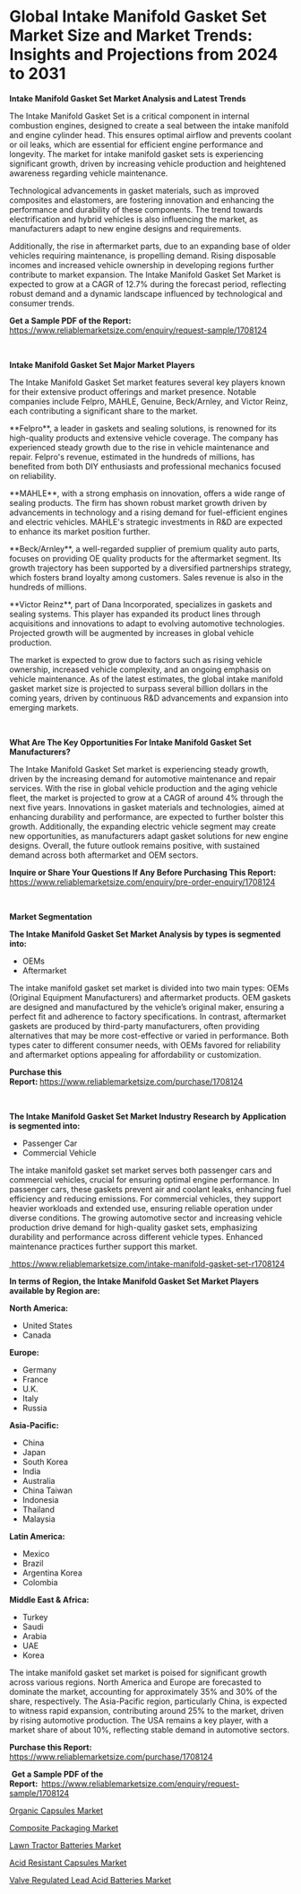 <p><h1>Global Intake Manifold Gasket Set Market Size and Market Trends: Insights and Projections from 2024 to 2031</h1></p><p><strong>Intake Manifold Gasket Set Market Analysis and Latest Trends</strong></p>
<p><p>The Intake Manifold Gasket Set is a critical component in internal combustion engines, designed to create a seal between the intake manifold and engine cylinder head. This ensures optimal airflow and prevents coolant or oil leaks, which are essential for efficient engine performance and longevity. The market for intake manifold gasket sets is experiencing significant growth, driven by increasing vehicle production and heightened awareness regarding vehicle maintenance. </p><p>Technological advancements in gasket materials, such as improved composites and elastomers, are fostering innovation and enhancing the performance and durability of these components. The trend towards electrification and hybrid vehicles is also influencing the market, as manufacturers adapt to new engine designs and requirements. </p><p>Additionally, the rise in aftermarket parts, due to an expanding base of older vehicles requiring maintenance, is propelling demand. Rising disposable incomes and increased vehicle ownership in developing regions further contribute to market expansion. The Intake Manifold Gasket Set Market is expected to grow at a CAGR of 12.7% during the forecast period, reflecting robust demand and a dynamic landscape influenced by technological and consumer trends.</p></p>
<p><strong>Get a Sample PDF of the Report:&nbsp;</strong> <a href="https://www.reliablemarketsize.com/enquiry/request-sample/1708124?utm_campaign=1398&utm_medium=2&utm_source=Github&utm_content=ia&utm_term=07102024&utm_id=intake-manifold-gasket-set">https://www.reliablemarketsize.com/enquiry/request-sample/1708124</a></p>
<p>&nbsp;</p>
<p><strong>Intake Manifold Gasket Set Major Market Players</strong></p>
<p><p>The Intake Manifold Gasket Set market features several key players known for their extensive product offerings and market presence. Notable companies include Felpro, MAHLE, Genuine, Beck/Arnley, and Victor Reinz, each contributing a significant share to the market.</p><p>**Felpro**, a leader in gaskets and sealing solutions, is renowned for its high-quality products and extensive vehicle coverage. The company has experienced steady growth due to the rise in vehicle maintenance and repair. Felpro's revenue, estimated in the hundreds of millions, has benefited from both DIY enthusiasts and professional mechanics focused on reliability.</p><p>**MAHLE**, with a strong emphasis on innovation, offers a wide range of sealing products. The firm has shown robust market growth driven by advancements in technology and a rising demand for fuel-efficient engines and electric vehicles. MAHLE's strategic investments in R&D are expected to enhance its market position further.</p><p>**Beck/Arnley**, a well-regarded supplier of premium quality auto parts, focuses on providing OE quality products for the aftermarket segment. Its growth trajectory has been supported by a diversified partnerships strategy, which fosters brand loyalty among customers. Sales revenue is also in the hundreds of millions.</p><p>**Victor Reinz**, part of Dana Incorporated, specializes in gaskets and sealing systems. This player has expanded its product lines through acquisitions and innovations to adapt to evolving automotive technologies. Projected growth will be augmented by increases in global vehicle production.</p><p>The market is expected to grow due to factors such as rising vehicle ownership, increased vehicle complexity, and an ongoing emphasis on vehicle maintenance. As of the latest estimates, the global intake manifold gasket market size is projected to surpass several billion dollars in the coming years, driven by continuous R&D advancements and expansion into emerging markets.</p></p>
<p>&nbsp;</p>
<p><strong>What Are The Key Opportunities For Intake Manifold Gasket Set Manufacturers?</strong></p>
<p><p>The Intake Manifold Gasket Set market is experiencing steady growth, driven by the increasing demand for automotive maintenance and repair services. With the rise in global vehicle production and the aging vehicle fleet, the market is projected to grow at a CAGR of around 4% through the next five years. Innovations in gasket materials and technologies, aimed at enhancing durability and performance, are expected to further bolster this growth. Additionally, the expanding electric vehicle segment may create new opportunities, as manufacturers adapt gasket solutions for new engine designs. Overall, the future outlook remains positive, with sustained demand across both aftermarket and OEM sectors.</p></p>
<p><strong>Inquire or Share Your Questions If Any Before Purchasing This Report:</strong> <a href="https://www.reliablemarketsize.com/enquiry/pre-order-enquiry/1708124?utm_campaign=1398&utm_medium=2&utm_source=Github&utm_content=ia&utm_term=07102024&utm_id=intake-manifold-gasket-set">https://www.reliablemarketsize.com/enquiry/pre-order-enquiry/1708124</a></p>
<p>&nbsp;</p>
<p><strong>Market Segmentation</strong></p>
<p><strong>The Intake Manifold Gasket Set Market Analysis by types is segmented into:</strong></p>
<p><ul><li>OEMs</li><li>Aftermarket</li></ul></p>
<p><p>The intake manifold gasket set market is divided into two main types: OEMs (Original Equipment Manufacturers) and aftermarket products. OEM gaskets are designed and manufactured by the vehicle’s original maker, ensuring a perfect fit and adherence to factory specifications. In contrast, aftermarket gaskets are produced by third-party manufacturers, often providing alternatives that may be more cost-effective or varied in performance. Both types cater to different consumer needs, with OEMs favored for reliability and aftermarket options appealing for affordability or customization.</p></p>
<p><strong>Purchase this Report:&nbsp;</strong><a href="https://www.reliablemarketsize.com/purchase/1708124?utm_campaign=1398&utm_medium=2&utm_source=Github&utm_content=ia&utm_term=07102024&utm_id=intake-manifold-gasket-set">https://www.reliablemarketsize.com/purchase/1708124</a></p>
<p>&nbsp;</p>
<p><strong>The Intake Manifold Gasket Set Market Industry Research by Application is segmented into:</strong></p>
<p><ul><li>Passenger Car</li><li>Commercial Vehicle</li></ul></p>
<p><p>The intake manifold gasket set market serves both passenger cars and commercial vehicles, crucial for ensuring optimal engine performance. In passenger cars, these gaskets prevent air and coolant leaks, enhancing fuel efficiency and reducing emissions. For commercial vehicles, they support heavier workloads and extended use, ensuring reliable operation under diverse conditions. The growing automotive sector and increasing vehicle production drive demand for high-quality gasket sets, emphasizing durability and performance across different vehicle types. Enhanced maintenance practices further support this market.</p></p>
<p><a href="https://www.reliablemarketsize.com/intake-manifold-gasket-set-r1708124?utm_campaign=1398&utm_medium=2&utm_source=Github&utm_content=ia&utm_term=07102024&utm_id=intake-manifold-gasket-set">&nbsp;https://www.reliablemarketsize.com/intake-manifold-gasket-set-r1708124</a></p>
<p><strong>In terms of Region, the Intake Manifold Gasket Set Market Players available by Region are:</strong></p>
<p>
    <p> <strong> North America: </strong>
        <ul>
            <li>United States</li>
            <li>Canada</li>
        </ul>
        </p> 
    <p> <strong> Europe: </strong>
        <ul>
            <li>Germany</li>
            <li>France</li>
            <li>U.K.</li>
            <li>Italy</li>
            <li>Russia</li>
        </ul>
        </p> 
    <p> <strong> Asia-Pacific: </strong>
        <ul>
            <li>China</li>
            <li>Japan</li>
            <li>South Korea</li>
            <li>India</li>
            <li>Australia</li>
            <li>China Taiwan</li>
            <li>Indonesia</li>
            <li>Thailand</li>
            <li>Malaysia</li>
        </ul>
        </p> 
    <p> <strong> Latin America: </strong>
        <ul>
            <li>Mexico</li>
            <li>Brazil</li>
            <li>Argentina Korea</li>
            <li>Colombia</li>
        </ul>
        </p> 
    <p> <strong> Middle East & Africa: </strong>
        <ul>
            <li>Turkey</li>
            <li>Saudi</li>
            <li>Arabia</li>
            <li>UAE</li>
            <li>Korea</li>
        </ul>
    </p>
    </p>
<p><p>The intake manifold gasket set market is poised for significant growth across various regions. North America and Europe are forecasted to dominate the market, accounting for approximately 35% and 30% of the share, respectively. The Asia-Pacific region, particularly China, is expected to witness rapid expansion, contributing around 25% to the market, driven by rising automotive production. The USA remains a key player, with a market share of about 10%, reflecting stable demand in automotive sectors.</p></p>
<p><strong>Purchase this Report: </strong><a href="https://www.reliablemarketsize.com/purchase/1708124?utm_campaign=1398&utm_medium=2&utm_source=Github&utm_content=ia&utm_term=07102024&utm_id=intake-manifold-gasket-set">https://www.reliablemarketsize.com/purchase/1708124</a></p>
<p>&nbsp;<strong>Get a Sample PDF of the Report:&nbsp;&nbsp;</strong><a href="https://www.reliablemarketsize.com/enquiry/request-sample/1708124?utm_campaign=1398&utm_medium=2&utm_source=Github&utm_content=ia&utm_term=07102024&utm_id=intake-manifold-gasket-set">https://www.reliablemarketsize.com/enquiry/request-sample/1708124</a></p>
<p><strong></strong></p>
<p><p><a href="https://www.linkedin.com/pulse/organic-capsules-market-size-share-competitive-landscape-lyr3f?utm_campaign=1398&utm_medium=2&utm_source=Github&utm_content=ia&utm_term=07102024&utm_id=intake-manifold-gasket-set">Organic Capsules Market</a></p><p><a href="https://www.linkedin.com/pulse/global-composite-packaging-market-trends-insights-growth-n5fdf?utm_campaign=1398&utm_medium=2&utm_source=Github&utm_content=ia&utm_term=07102024&utm_id=intake-manifold-gasket-set">Composite Packaging Market</a></p><p><a href="https://issuu.com/reportprime-2/docs/lawn-tractor-batteries-market-size-_1b31ff03b7e684?utm_campaign=1398&utm_medium=2&utm_source=Github&utm_content=ia&utm_term=07102024&utm_id=intake-manifold-gasket-set">Lawn Tractor Batteries Market</a></p><p><a href="https://www.linkedin.com/pulse/acid-resistant-capsules-market-overview-regional-outlook-3zjqf?utm_campaign=1398&utm_medium=2&utm_source=Github&utm_content=ia&utm_term=07102024&utm_id=intake-manifold-gasket-set">Acid Resistant Capsules Market</a></p><p><a href="https://issuu.com/reportprime-2/docs/valve-regulated-lead-acid-batteries_8b34f765a1626d?utm_campaign=1398&utm_medium=2&utm_source=Github&utm_content=ia&utm_term=07102024&utm_id=intake-manifold-gasket-set">Valve Regulated Lead Acid Batteries Market</a></p></p>